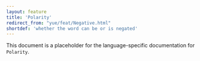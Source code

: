 ```yaml
---
layout: feature
title: 'Polarity'
redirect_from: "yue/feat/Negative.html"
shortdef: 'whether the word can be or is negated'
---
```


This document is a placeholder for the language-specific documentation
for `Polarity`.
